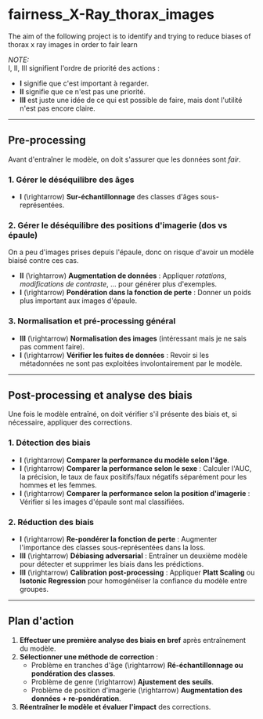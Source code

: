 # fairness_X-Ray_thorax_images
The aim of the following project is to identify and trying to reduce biases of thorax x ray images in order to fair learn


*NOTE:*  
I, II, III signifient l'ordre de priorité des actions :  
- **I** signifie que c'est important à regarder.  
- **II** signifie que ce n'est pas une priorité.  
- **III** est juste une idée de ce qui est possible de faire, mais dont l'utilité n'est pas encore claire.  

---

## **Pre-processing**  
Avant d'entraîner le modèle, on doit s'assurer que les données sont *fair*.

### **1. Gérer le déséquilibre des âges**  
- **I** \(\rightarrow\) **Sur-échantillonnage** des classes d'âges sous-représentées.  

### **2. Gérer le déséquilibre des positions d'imagerie (dos vs épaule)**  
On a peu d'images prises depuis l'épaule, donc on risque d'avoir un modèle biaisé contre ces cas.  
- **II** \(\rightarrow\) **Augmentation de données** : Appliquer *rotations*, *modifications de contraste*, ... pour générer plus d'exemples.  
- **I** \(\rightarrow\) **Pondération dans la fonction de perte** : Donner un poids plus important aux images d'épaule.  

### **3. Normalisation et pré-processing général**  
- **III** \(\rightarrow\) **Normalisation des images** (intéressant mais je ne sais pas comment faire).  
- **I** \(\rightarrow\) **Vérifier les fuites de données** : Revoir si les métadonnées ne sont pas exploitées involontairement par le modèle.  

---

## **Post-processing et analyse des biais**  
Une fois le modèle entraîné, on doit vérifier s'il présente des biais et, si nécessaire, appliquer des corrections.  

### **1. Détection des biais**  
- **I** \(\rightarrow\) **Comparer la performance du modèle selon l'âge**.  
- **I** \(\rightarrow\) **Comparer la performance selon le sexe** : Calculer l'AUC, la précision, le taux de faux positifs/faux négatifs séparément pour les hommes et les femmes.  
- **I** \(\rightarrow\) **Comparer la performance selon la position d'imagerie** : Vérifier si les images d'épaule sont mal classifiées.  

### **2. Réduction des biais**  
- **I** \(\rightarrow\) **Re-pondérer la fonction de perte** : Augmenter l'importance des classes sous-représentées dans la loss.  
- **III** \(\rightarrow\) **Débiasing adversarial** : Entraîner un deuxième modèle pour détecter et supprimer les biais dans les prédictions.  
- **III** \(\rightarrow\) **Calibration post-processing** : Appliquer **Platt Scaling** ou **Isotonic Regression** pour homogénéiser la confiance du modèle entre groupes.  

---

## **Plan d'action**  
1. **Effectuer une première analyse des biais en bref** après entraînement du modèle.  
2. **Sélectionner une méthode de correction** :  
   - Problème en tranches d'âge \(\rightarrow\) **Ré-échantillonnage ou pondération des classes**.  
   - Problème de genre \(\rightarrow\) **Ajustement des seuils**.  
   - Problème de position d'imagerie \(\rightarrow\) **Augmentation des données + re-pondération**.  
3. **Réentraîner le modèle et évaluer l'impact** des corrections.  
